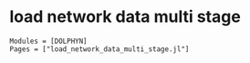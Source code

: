 # load network data multi stage
```@autodocs
Modules = [DOLPHYN]
Pages = ["load_network_data_multi_stage.jl"]
```
